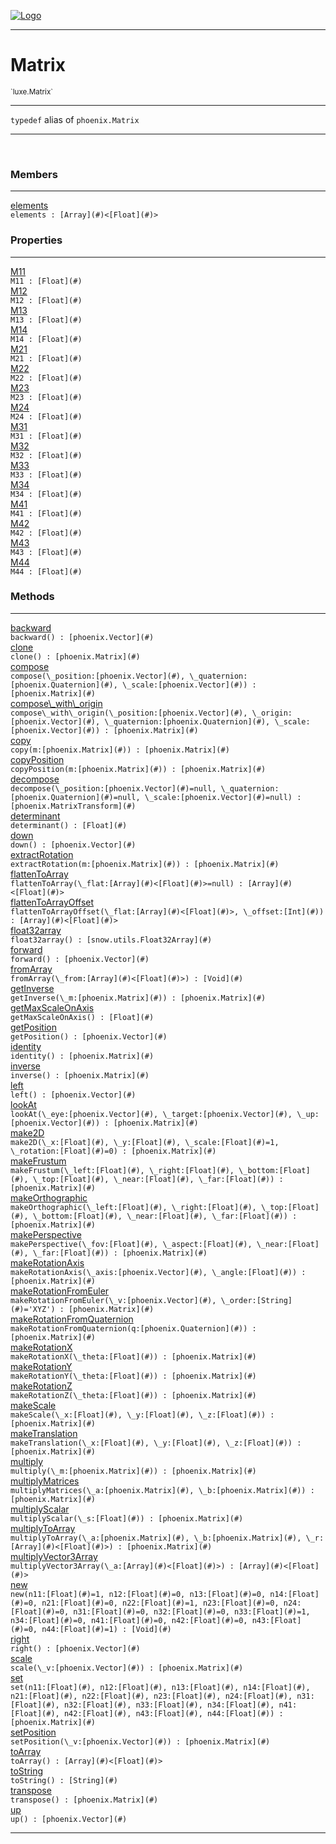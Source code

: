 
[![Logo](../../images/logo.png)](../../api/index.html)

---



<h1>Matrix</h1>
<small>`luxe.Matrix`</small>



---

`typedef`&nbsp;alias of `phoenix.Matrix`


---


&nbsp;
&nbsp;







<h3>Members</h3> <hr/><span class="member apipage">
                <a name="elements"><a class="lift" href="#elements">elements</a></a><div class="clear"></div>
                <code class="signature apipage">elements : [Array](#)&lt;[Float](#)&gt;</code><br/></span>
            <span class="small_desc_flat"></span>



<h3>Properties</h3> <hr/><span class="member apipage">
                <a name="M11"><a class="lift" href="#M11">M11</a></a><div class="clear"></div>
                <code class="signature apipage">M11 : [Float](#)</code><br/></span>
            <span class="small_desc_flat"></span><span class="member apipage">
                <a name="M12"><a class="lift" href="#M12">M12</a></a><div class="clear"></div>
                <code class="signature apipage">M12 : [Float](#)</code><br/></span>
            <span class="small_desc_flat"></span><span class="member apipage">
                <a name="M13"><a class="lift" href="#M13">M13</a></a><div class="clear"></div>
                <code class="signature apipage">M13 : [Float](#)</code><br/></span>
            <span class="small_desc_flat"></span><span class="member apipage">
                <a name="M14"><a class="lift" href="#M14">M14</a></a><div class="clear"></div>
                <code class="signature apipage">M14 : [Float](#)</code><br/></span>
            <span class="small_desc_flat"></span><span class="member apipage">
                <a name="M21"><a class="lift" href="#M21">M21</a></a><div class="clear"></div>
                <code class="signature apipage">M21 : [Float](#)</code><br/></span>
            <span class="small_desc_flat"></span><span class="member apipage">
                <a name="M22"><a class="lift" href="#M22">M22</a></a><div class="clear"></div>
                <code class="signature apipage">M22 : [Float](#)</code><br/></span>
            <span class="small_desc_flat"></span><span class="member apipage">
                <a name="M23"><a class="lift" href="#M23">M23</a></a><div class="clear"></div>
                <code class="signature apipage">M23 : [Float](#)</code><br/></span>
            <span class="small_desc_flat"></span><span class="member apipage">
                <a name="M24"><a class="lift" href="#M24">M24</a></a><div class="clear"></div>
                <code class="signature apipage">M24 : [Float](#)</code><br/></span>
            <span class="small_desc_flat"></span><span class="member apipage">
                <a name="M31"><a class="lift" href="#M31">M31</a></a><div class="clear"></div>
                <code class="signature apipage">M31 : [Float](#)</code><br/></span>
            <span class="small_desc_flat"></span><span class="member apipage">
                <a name="M32"><a class="lift" href="#M32">M32</a></a><div class="clear"></div>
                <code class="signature apipage">M32 : [Float](#)</code><br/></span>
            <span class="small_desc_flat"></span><span class="member apipage">
                <a name="M33"><a class="lift" href="#M33">M33</a></a><div class="clear"></div>
                <code class="signature apipage">M33 : [Float](#)</code><br/></span>
            <span class="small_desc_flat"></span><span class="member apipage">
                <a name="M34"><a class="lift" href="#M34">M34</a></a><div class="clear"></div>
                <code class="signature apipage">M34 : [Float](#)</code><br/></span>
            <span class="small_desc_flat"></span><span class="member apipage">
                <a name="M41"><a class="lift" href="#M41">M41</a></a><div class="clear"></div>
                <code class="signature apipage">M41 : [Float](#)</code><br/></span>
            <span class="small_desc_flat"></span><span class="member apipage">
                <a name="M42"><a class="lift" href="#M42">M42</a></a><div class="clear"></div>
                <code class="signature apipage">M42 : [Float](#)</code><br/></span>
            <span class="small_desc_flat"></span><span class="member apipage">
                <a name="M43"><a class="lift" href="#M43">M43</a></a><div class="clear"></div>
                <code class="signature apipage">M43 : [Float](#)</code><br/></span>
            <span class="small_desc_flat"></span><span class="member apipage">
                <a name="M44"><a class="lift" href="#M44">M44</a></a><div class="clear"></div>
                <code class="signature apipage">M44 : [Float](#)</code><br/></span>
            <span class="small_desc_flat"></span>



<h3>Methods</h3> <hr/><span class="method apipage">
            <a name="backward"><a class="lift" href="#backward">backward</a></a><div class="clear"></div>
            <code class="signature apipage">backward() : [phoenix.Vector](#)</code><br/><span class="small_desc_flat"></span>
        </span>
    <span class="method apipage">
            <a name="clone"><a class="lift" href="#clone">clone</a></a><div class="clear"></div>
            <code class="signature apipage">clone() : [phoenix.Matrix](#)</code><br/><span class="small_desc_flat"></span>
        </span>
    <span class="method apipage">
            <a name="compose"><a class="lift" href="#compose">compose</a></a><div class="clear"></div>
            <code class="signature apipage">compose(\_position:[phoenix.Vector](#)<span></span>, \_quaternion:[phoenix.Quaternion](#)<span></span>, \_scale:[phoenix.Vector](#)<span></span>) : [phoenix.Matrix](#)</code><br/><span class="small_desc_flat"></span>
        </span>
    <span class="method apipage">
            <a name="compose_with_origin"><a class="lift" href="#compose_with_origin">compose\_with\_origin</a></a><div class="clear"></div>
            <code class="signature apipage">compose\_with\_origin(\_position:[phoenix.Vector](#)<span></span>, \_origin:[phoenix.Vector](#)<span></span>, \_quaternion:[phoenix.Quaternion](#)<span></span>, \_scale:[phoenix.Vector](#)<span></span>) : [phoenix.Matrix](#)</code><br/><span class="small_desc_flat"></span>
        </span>
    <span class="method apipage">
            <a name="copy"><a class="lift" href="#copy">copy</a></a><div class="clear"></div>
            <code class="signature apipage">copy(m:[phoenix.Matrix](#)<span></span>) : [phoenix.Matrix](#)</code><br/><span class="small_desc_flat"></span>
        </span>
    <span class="method apipage">
            <a name="copyPosition"><a class="lift" href="#copyPosition">copyPosition</a></a><div class="clear"></div>
            <code class="signature apipage">copyPosition(m:[phoenix.Matrix](#)<span></span>) : [phoenix.Matrix](#)</code><br/><span class="small_desc_flat"></span>
        </span>
    <span class="method apipage">
            <a name="decompose"><a class="lift" href="#decompose">decompose</a></a><div class="clear"></div>
            <code class="signature apipage">decompose(\_position:[phoenix.Vector](#)<span>=null</span>, \_quaternion:[phoenix.Quaternion](#)<span>=null</span>, \_scale:[phoenix.Vector](#)<span>=null</span>) : [phoenix.MatrixTransform](#)</code><br/><span class="small_desc_flat"></span>
        </span>
    <span class="method apipage">
            <a name="determinant"><a class="lift" href="#determinant">determinant</a></a><div class="clear"></div>
            <code class="signature apipage">determinant() : [Float](#)</code><br/><span class="small_desc_flat"></span>
        </span>
    <span class="method apipage">
            <a name="down"><a class="lift" href="#down">down</a></a><div class="clear"></div>
            <code class="signature apipage">down() : [phoenix.Vector](#)</code><br/><span class="small_desc_flat"></span>
        </span>
    <span class="method apipage">
            <a name="extractRotation"><a class="lift" href="#extractRotation">extractRotation</a></a><div class="clear"></div>
            <code class="signature apipage">extractRotation(m:[phoenix.Matrix](#)<span></span>) : [phoenix.Matrix](#)</code><br/><span class="small_desc_flat"></span>
        </span>
    <span class="method apipage">
            <a name="flattenToArray"><a class="lift" href="#flattenToArray">flattenToArray</a></a><div class="clear"></div>
            <code class="signature apipage">flattenToArray(\_flat:[Array](#)&lt;[Float](#)&gt;<span>=null</span>) : [Array](#)&lt;[Float](#)&gt;</code><br/><span class="small_desc_flat"></span>
        </span>
    <span class="method apipage">
            <a name="flattenToArrayOffset"><a class="lift" href="#flattenToArrayOffset">flattenToArrayOffset</a></a><div class="clear"></div>
            <code class="signature apipage">flattenToArrayOffset(\_flat:[Array](#)&lt;[Float](#)&gt;<span></span>, \_offset:[Int](#)<span></span>) : [Array](#)&lt;[Float](#)&gt;</code><br/><span class="small_desc_flat"></span>
        </span>
    <span class="method apipage">
            <a name="float32array"><a class="lift" href="#float32array">float32array</a></a><div class="clear"></div>
            <code class="signature apipage">float32array() : [snow.utils.Float32Array](#)</code><br/><span class="small_desc_flat"></span>
        </span>
    <span class="method apipage">
            <a name="forward"><a class="lift" href="#forward">forward</a></a><div class="clear"></div>
            <code class="signature apipage">forward() : [phoenix.Vector](#)</code><br/><span class="small_desc_flat"></span>
        </span>
    <span class="method apipage">
            <a name="fromArray"><a class="lift" href="#fromArray">fromArray</a></a><div class="clear"></div>
            <code class="signature apipage">fromArray(\_from:[Array](#)&lt;[Float](#)&gt;<span></span>) : [Void](#)</code><br/><span class="small_desc_flat"></span>
        </span>
    <span class="method apipage">
            <a name="getInverse"><a class="lift" href="#getInverse">getInverse</a></a><div class="clear"></div>
            <code class="signature apipage">getInverse(\_m:[phoenix.Matrix](#)<span></span>) : [phoenix.Matrix](#)</code><br/><span class="small_desc_flat"></span>
        </span>
    <span class="method apipage">
            <a name="getMaxScaleOnAxis"><a class="lift" href="#getMaxScaleOnAxis">getMaxScaleOnAxis</a></a><div class="clear"></div>
            <code class="signature apipage">getMaxScaleOnAxis() : [Float](#)</code><br/><span class="small_desc_flat"></span>
        </span>
    <span class="method apipage">
            <a name="getPosition"><a class="lift" href="#getPosition">getPosition</a></a><div class="clear"></div>
            <code class="signature apipage">getPosition() : [phoenix.Vector](#)</code><br/><span class="small_desc_flat"></span>
        </span>
    <span class="method apipage">
            <a name="identity"><a class="lift" href="#identity">identity</a></a><div class="clear"></div>
            <code class="signature apipage">identity() : [phoenix.Matrix](#)</code><br/><span class="small_desc_flat"></span>
        </span>
    <span class="method apipage">
            <a name="inverse"><a class="lift" href="#inverse">inverse</a></a><div class="clear"></div>
            <code class="signature apipage">inverse() : [phoenix.Matrix](#)</code><br/><span class="small_desc_flat"></span>
        </span>
    <span class="method apipage">
            <a name="left"><a class="lift" href="#left">left</a></a><div class="clear"></div>
            <code class="signature apipage">left() : [phoenix.Vector](#)</code><br/><span class="small_desc_flat"></span>
        </span>
    <span class="method apipage">
            <a name="lookAt"><a class="lift" href="#lookAt">lookAt</a></a><div class="clear"></div>
            <code class="signature apipage">lookAt(\_eye:[phoenix.Vector](#)<span></span>, \_target:[phoenix.Vector](#)<span></span>, \_up:[phoenix.Vector](#)<span></span>) : [phoenix.Matrix](#)</code><br/><span class="small_desc_flat"></span>
        </span>
    <span class="method apipage">
            <a name="make2D"><a class="lift" href="#make2D">make2D</a></a><div class="clear"></div>
            <code class="signature apipage">make2D(\_x:[Float](#)<span></span>, \_y:[Float](#)<span></span>, \_scale:[Float](#)<span>=1</span>, \_rotation:[Float](#)<span>=0</span>) : [phoenix.Matrix](#)</code><br/><span class="small_desc_flat"></span>
        </span>
    <span class="method apipage">
            <a name="makeFrustum"><a class="lift" href="#makeFrustum">makeFrustum</a></a><div class="clear"></div>
            <code class="signature apipage">makeFrustum(\_left:[Float](#)<span></span>, \_right:[Float](#)<span></span>, \_bottom:[Float](#)<span></span>, \_top:[Float](#)<span></span>, \_near:[Float](#)<span></span>, \_far:[Float](#)<span></span>) : [phoenix.Matrix](#)</code><br/><span class="small_desc_flat"></span>
        </span>
    <span class="method apipage">
            <a name="makeOrthographic"><a class="lift" href="#makeOrthographic">makeOrthographic</a></a><div class="clear"></div>
            <code class="signature apipage">makeOrthographic(\_left:[Float](#)<span></span>, \_right:[Float](#)<span></span>, \_top:[Float](#)<span></span>, \_bottom:[Float](#)<span></span>, \_near:[Float](#)<span></span>, \_far:[Float](#)<span></span>) : [phoenix.Matrix](#)</code><br/><span class="small_desc_flat"></span>
        </span>
    <span class="method apipage">
            <a name="makePerspective"><a class="lift" href="#makePerspective">makePerspective</a></a><div class="clear"></div>
            <code class="signature apipage">makePerspective(\_fov:[Float](#)<span></span>, \_aspect:[Float](#)<span></span>, \_near:[Float](#)<span></span>, \_far:[Float](#)<span></span>) : [phoenix.Matrix](#)</code><br/><span class="small_desc_flat"></span>
        </span>
    <span class="method apipage">
            <a name="makeRotationAxis"><a class="lift" href="#makeRotationAxis">makeRotationAxis</a></a><div class="clear"></div>
            <code class="signature apipage">makeRotationAxis(\_axis:[phoenix.Vector](#)<span></span>, \_angle:[Float](#)<span></span>) : [phoenix.Matrix](#)</code><br/><span class="small_desc_flat"></span>
        </span>
    <span class="method apipage">
            <a name="makeRotationFromEuler"><a class="lift" href="#makeRotationFromEuler">makeRotationFromEuler</a></a><div class="clear"></div>
            <code class="signature apipage">makeRotationFromEuler(\_v:[phoenix.Vector](#)<span></span>, \_order:[String](#)<span>=&#x27;XYZ&#x27;</span>) : [phoenix.Matrix](#)</code><br/><span class="small_desc_flat"></span>
        </span>
    <span class="method apipage">
            <a name="makeRotationFromQuaternion"><a class="lift" href="#makeRotationFromQuaternion">makeRotationFromQuaternion</a></a><div class="clear"></div>
            <code class="signature apipage">makeRotationFromQuaternion(q:[phoenix.Quaternion](#)<span></span>) : [phoenix.Matrix](#)</code><br/><span class="small_desc_flat"></span>
        </span>
    <span class="method apipage">
            <a name="makeRotationX"><a class="lift" href="#makeRotationX">makeRotationX</a></a><div class="clear"></div>
            <code class="signature apipage">makeRotationX(\_theta:[Float](#)<span></span>) : [phoenix.Matrix](#)</code><br/><span class="small_desc_flat"></span>
        </span>
    <span class="method apipage">
            <a name="makeRotationY"><a class="lift" href="#makeRotationY">makeRotationY</a></a><div class="clear"></div>
            <code class="signature apipage">makeRotationY(\_theta:[Float](#)<span></span>) : [phoenix.Matrix](#)</code><br/><span class="small_desc_flat"></span>
        </span>
    <span class="method apipage">
            <a name="makeRotationZ"><a class="lift" href="#makeRotationZ">makeRotationZ</a></a><div class="clear"></div>
            <code class="signature apipage">makeRotationZ(\_theta:[Float](#)<span></span>) : [phoenix.Matrix](#)</code><br/><span class="small_desc_flat"></span>
        </span>
    <span class="method apipage">
            <a name="makeScale"><a class="lift" href="#makeScale">makeScale</a></a><div class="clear"></div>
            <code class="signature apipage">makeScale(\_x:[Float](#)<span></span>, \_y:[Float](#)<span></span>, \_z:[Float](#)<span></span>) : [phoenix.Matrix](#)</code><br/><span class="small_desc_flat"></span>
        </span>
    <span class="method apipage">
            <a name="makeTranslation"><a class="lift" href="#makeTranslation">makeTranslation</a></a><div class="clear"></div>
            <code class="signature apipage">makeTranslation(\_x:[Float](#)<span></span>, \_y:[Float](#)<span></span>, \_z:[Float](#)<span></span>) : [phoenix.Matrix](#)</code><br/><span class="small_desc_flat"></span>
        </span>
    <span class="method apipage">
            <a name="multiply"><a class="lift" href="#multiply">multiply</a></a><div class="clear"></div>
            <code class="signature apipage">multiply(\_m:[phoenix.Matrix](#)<span></span>) : [phoenix.Matrix](#)</code><br/><span class="small_desc_flat"></span>
        </span>
    <span class="method apipage">
            <a name="multiplyMatrices"><a class="lift" href="#multiplyMatrices">multiplyMatrices</a></a><div class="clear"></div>
            <code class="signature apipage">multiplyMatrices(\_a:[phoenix.Matrix](#)<span></span>, \_b:[phoenix.Matrix](#)<span></span>) : [phoenix.Matrix](#)</code><br/><span class="small_desc_flat"></span>
        </span>
    <span class="method apipage">
            <a name="multiplyScalar"><a class="lift" href="#multiplyScalar">multiplyScalar</a></a><div class="clear"></div>
            <code class="signature apipage">multiplyScalar(\_s:[Float](#)<span></span>) : [phoenix.Matrix](#)</code><br/><span class="small_desc_flat"></span>
        </span>
    <span class="method apipage">
            <a name="multiplyToArray"><a class="lift" href="#multiplyToArray">multiplyToArray</a></a><div class="clear"></div>
            <code class="signature apipage">multiplyToArray(\_a:[phoenix.Matrix](#)<span></span>, \_b:[phoenix.Matrix](#)<span></span>, \_r:[Array](#)&lt;[Float](#)&gt;<span></span>) : [phoenix.Matrix](#)</code><br/><span class="small_desc_flat"></span>
        </span>
    <span class="method apipage">
            <a name="multiplyVector3Array"><a class="lift" href="#multiplyVector3Array">multiplyVector3Array</a></a><div class="clear"></div>
            <code class="signature apipage">multiplyVector3Array(\_a:[Array](#)&lt;[Float](#)&gt;<span></span>) : [Array](#)&lt;[Float](#)&gt;</code><br/><span class="small_desc_flat"></span>
        </span>
    <span class="method apipage">
            <a name="new"><a class="lift" href="#new">new</a></a><div class="clear"></div>
            <code class="signature apipage">new(n11:[Float](#)<span>=1</span>, n12:[Float](#)<span>=0</span>, n13:[Float](#)<span>=0</span>, n14:[Float](#)<span>=0</span>, n21:[Float](#)<span>=0</span>, n22:[Float](#)<span>=1</span>, n23:[Float](#)<span>=0</span>, n24:[Float](#)<span>=0</span>, n31:[Float](#)<span>=0</span>, n32:[Float](#)<span>=0</span>, n33:[Float](#)<span>=1</span>, n34:[Float](#)<span>=0</span>, n41:[Float](#)<span>=0</span>, n42:[Float](#)<span>=0</span>, n43:[Float](#)<span>=0</span>, n44:[Float](#)<span>=1</span>) : [Void](#)</code><br/><span class="small_desc_flat"></span>
        </span>
    <span class="method apipage">
            <a name="right"><a class="lift" href="#right">right</a></a><div class="clear"></div>
            <code class="signature apipage">right() : [phoenix.Vector](#)</code><br/><span class="small_desc_flat"></span>
        </span>
    <span class="method apipage">
            <a name="scale"><a class="lift" href="#scale">scale</a></a><div class="clear"></div>
            <code class="signature apipage">scale(\_v:[phoenix.Vector](#)<span></span>) : [phoenix.Matrix](#)</code><br/><span class="small_desc_flat"></span>
        </span>
    <span class="method apipage">
            <a name="set"><a class="lift" href="#set">set</a></a><div class="clear"></div>
            <code class="signature apipage">set(n11:[Float](#)<span></span>, n12:[Float](#)<span></span>, n13:[Float](#)<span></span>, n14:[Float](#)<span></span>, n21:[Float](#)<span></span>, n22:[Float](#)<span></span>, n23:[Float](#)<span></span>, n24:[Float](#)<span></span>, n31:[Float](#)<span></span>, n32:[Float](#)<span></span>, n33:[Float](#)<span></span>, n34:[Float](#)<span></span>, n41:[Float](#)<span></span>, n42:[Float](#)<span></span>, n43:[Float](#)<span></span>, n44:[Float](#)<span></span>) : [phoenix.Matrix](#)</code><br/><span class="small_desc_flat"></span>
        </span>
    <span class="method apipage">
            <a name="setPosition"><a class="lift" href="#setPosition">setPosition</a></a><div class="clear"></div>
            <code class="signature apipage">setPosition(\_v:[phoenix.Vector](#)<span></span>) : [phoenix.Matrix](#)</code><br/><span class="small_desc_flat"></span>
        </span>
    <span class="method apipage">
            <a name="toArray"><a class="lift" href="#toArray">toArray</a></a><div class="clear"></div>
            <code class="signature apipage">toArray() : [Array](#)&lt;[Float](#)&gt;</code><br/><span class="small_desc_flat"></span>
        </span>
    <span class="method apipage">
            <a name="toString"><a class="lift" href="#toString">toString</a></a><div class="clear"></div>
            <code class="signature apipage">toString() : [String](#)</code><br/><span class="small_desc_flat"></span>
        </span>
    <span class="method apipage">
            <a name="transpose"><a class="lift" href="#transpose">transpose</a></a><div class="clear"></div>
            <code class="signature apipage">transpose() : [phoenix.Matrix](#)</code><br/><span class="small_desc_flat"></span>
        </span>
    <span class="method apipage">
            <a name="up"><a class="lift" href="#up">up</a></a><div class="clear"></div>
            <code class="signature apipage">up() : [phoenix.Vector](#)</code><br/><span class="small_desc_flat"></span>
        </span>
    



    











---

&nbsp;
&nbsp;
&nbsp;
&nbsp;